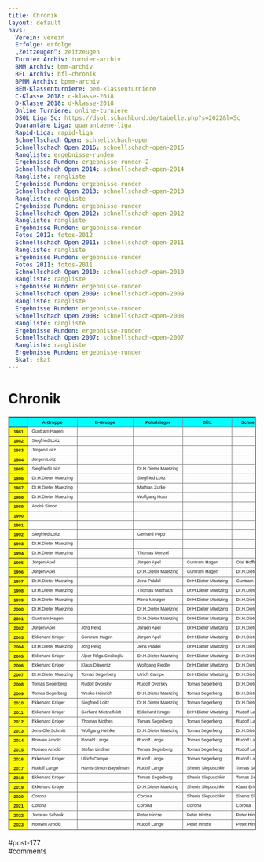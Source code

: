 ```yaml
---
title: Chronik 
layout: default
navs:
  Verein: verein
  Erfolge: erfolge
  „Zeitzeugen“: zeitzeugen
  Turnier Archiv: turnier-archiv
  BMM Archiv: bmm-archiv
  BFL Archiv: bfl-chronik
  BPMM Archiv: bpmm-archiv
  BEM-Klassenturniere: bem-klassenturniere
  C-Klasse 2018: c-klasse-2018
  D-Klasse 2018: d-klasse-2018
  Online Turniere: online-turniere
  DSOL Liga 5c: https://dsol.schachbund.de/tabelle.php?s=2022&l=5c
  Quarantäne Liga: quarantaene-liga
  Rapid-Liga: rapid-liga
  Schnellschach Open: schnellschach-open
  Schnellschach Open 2016: schnellschach-open-2016
  Rangliste: ergebnisse-runden
  Ergebnisse Runden: ergebnisse-runden-2
  Schnellschach Open 2014: schnellschach-open-2014
  Rangliste: rangliste
  Ergebnisse Runden: ergebnisse-runden
  Schnellschach Open 2013: schnellschach-open-2013
  Rangliste: rangliste
  Ergebnisse Runden: ergebnisse-runden
  Schnellschach Open 2012: schnellschach-open-2012
  Rangliste: rangliste
  Ergebnisse Runden: ergebnisse-runden
  Fotos 2012: fotos-2012
  Schnellschach Open 2011: schnellschach-open-2011
  Rangliste: rangliste
  Ergebnisse Runden: ergebnisse-runden
  Fotos 2011: fotos-2011
  Schnellschach Open 2010: schnellschach-open-2010
  Rangliste: rangliste
  Ergebnisse Runden: ergebnisse-runden
  Schnellschach Open 2009: schnellschach-open-2009
  Rangliste: rangliste
  Ergebnisse Runden: ergebnisse-runden
  Schnellschach Open 2008: schnellschach-open-2008
  Rangliste: rangliste
  Ergebnisse Runden: ergebnisse-runden
  Schnellschach Open 2007: schnellschach-open-2007
  Rangliste: rangliste
  Ergebnisse Runden: ergebnisse-runden
  Skat: skat
---
```

<div class="post-177 page type-page status-publish hentry" id="post-177">
<h1 class="entry-title">Chronik</h1>
<div class="entry-content">
<table border="2" class="clean bmmarchiv">
<thead>
<tr>
<th bgcolor="#00FFFF"></th>
<th bgcolor="#00FFFF"><span style="font-family: Arial; font-size: xx-small;">A-Gruppe</span></th>
<th bgcolor="#00FFFF"><span style="font-family: Arial; font-size: xx-small;">B-Gruppe</span></th>
<th bgcolor="#00FFFF"><span style="font-family: Arial; font-size: xx-small;">Pokalsieger</span></th>
<th bgcolor="#00FFFF"><span style="font-family: Arial; font-size: xx-small;">Blitz</span></th>
<th bgcolor="#00FFFF"><span style="font-family: Arial; font-size: xx-small;">Schnellschach</span></th>
<th bgcolor="#00FFFF"><span style="font-family: Arial; font-size: xx-small;">Weihnachtsturnier</span></th>
</tr>
<tr>
<th bgcolor="#FFFF00"><span style="font-family: Arial; font-size: xx-small;">1981</span></th>
<td><span style="font-family: Arial; font-size: xx-small;">Guntram Hagen</span></td>
<td></td>
<td></td>
<td></td>
<td></td>
<td></td>
</tr>
<tr>
<th bgcolor="#FFFF00"><span style="font-family: Arial; font-size: xx-small;">1982</span></th>
<td><span style="font-family: Arial; font-size: xx-small;">Siegfried Loitz</span></td>
<td></td>
<td></td>
<td></td>
<td></td>
<td></td>
</tr>
<tr>
<th bgcolor="#FFFF00"><span style="font-family: Arial; font-size: xx-small;">1983</span></th>
<td><span style="font-family: Arial; font-size: xx-small;">Jürgen Loitz</span></td>
<td></td>
<td></td>
<td></td>
<td></td>
<td></td>
</tr>
<tr>
<th bgcolor="#FFFF00"><span style="font-family: Arial; font-size: xx-small;">1984</span></th>
<td><span style="font-family: Arial; font-size: xx-small;">Jürgen Loitz</span></td>
<td></td>
<td></td>
<td></td>
<td></td>
<td></td>
</tr>
<tr>
<th bgcolor="#FFFF00"><span style="font-family: Arial; font-size: xx-small;">1985</span></th>
<td><span style="font-family: Arial; font-size: xx-small;">Siegfried Loitz</span></td>
<td></td>
<td><span style="font-family: Arial; font-size: xx-small;">Dr.H.Dieter Maetzing</span></td>
<td></td>
<td></td>
<td></td>
</tr>
<tr>
<th bgcolor="#FFFF00"><span style="font-family: Arial; font-size: xx-small;">1986</span></th>
<td><span style="font-family: Arial; font-size: xx-small;">Dr.H.Dieter Maetzing</span></td>
<td></td>
<td><span style="font-family: Arial; font-size: xx-small;">Siegfried Loitz</span></td>
<td></td>
<td></td>
<td></td>
</tr>
<tr>
<th bgcolor="#FFFF00"><span style="font-family: Arial; font-size: xx-small;">1987</span></th>
<td><span style="font-family: Arial; font-size: xx-small;">Dr.H.Dieter Maetzing</span></td>
<td></td>
<td><span style="font-family: Arial; font-size: xx-small;">Mathias Zurke</span></td>
<td></td>
<td></td>
<td></td>
</tr>
<tr>
<th bgcolor="#FFFF00"><span style="font-family: Arial; font-size: xx-small;">1988</span></th>
<td><span style="font-family: Arial; font-size: xx-small;">Dr.H.Dieter Maetzing</span></td>
<td></td>
<td><span style="font-family: Arial; font-size: xx-small;">Wolfgang Hoss</span></td>
<td></td>
<td></td>
<td></td>
</tr>
<tr>
<th bgcolor="#FFFF00"><span style="font-family: Arial; font-size: xx-small;">1989</span></th>
<td><span style="font-family: Arial; font-size: xx-small;">André Simon</span></td>
<td></td>
<td></td>
<td></td>
<td></td>
<td></td>
</tr>
<tr>
<th bgcolor="#FFFF00"><span style="font-family: Arial; font-size: xx-small;">1990</span></th>
<td></td>
<td></td>
<td></td>
<td></td>
<td></td>
<td></td>
</tr>
<tr>
<th bgcolor="#FFFF00"><span style="font-family: Arial; font-size: xx-small;">1991</span></th>
<td></td>
<td></td>
<td></td>
<td></td>
<td></td>
<td><span style="font-family: Arial; font-size: xx-small;">André Simon</span></td>
</tr>
<tr>
<th bgcolor="#FFFF00"><span style="font-family: Arial; font-size: xx-small;">1992</span></th>
<td><span style="font-family: Arial; font-size: xx-small;">Siegfried Loitz</span></td>
<td></td>
<td><span style="font-family: Arial; font-size: xx-small;">Gerhard Popp</span></td>
<td></td>
<td></td>
<td><span style="font-family: Arial; font-size: xx-small;">Manfred Smala</span></td>
</tr>
<tr>
<th bgcolor="#FFFF00"><span style="font-family: Arial; font-size: xx-small;">1993</span></th>
<td><span style="font-family: Arial; font-size: xx-small;">Dr.H.Dieter Maetzing</span></td>
<td></td>
<td></td>
<td></td>
<td></td>
<td><span style="font-family: Arial; font-size: xx-small;">Dr.H.Dieter Maetzing</span></td>
</tr>
<tr>
<th bgcolor="#FFFF00"><span style="font-family: Arial; font-size: xx-small;">1994</span></th>
<td><span style="font-family: Arial; font-size: xx-small;">Dr.H.Dieter Maetzing</span></td>
<td></td>
<td><span style="font-family: Arial; font-size: xx-small;">Thomas Menzel</span></td>
<td></td>
<td></td>
<td><span style="font-family: Arial; font-size: xx-small;">Dr.H.Dieter Maetzing</span></td>
</tr>
<tr>
<th bgcolor="#FFFF00"><span style="font-family: Arial; font-size: xx-small;">1995</span></th>
<td><span style="font-family: Arial; font-size: xx-small;">Jürgen Apel</span></td>
<td></td>
<td><span style="font-family: Arial; font-size: xx-small;">Jürgen Apel</span></td>
<td><span style="font-family: Arial; font-size: xx-small;">Guntram Hagen</span></td>
<td><span style="font-family: Arial; font-size: xx-small;">Olaf Hoffmann</span></td>
<td><span style="font-family: Arial; font-size: xx-small;">Jürgen Apel</span></td>
</tr>
<tr>
<th bgcolor="#FFFF00"><span style="font-family: Arial; font-size: xx-small;">1996</span></th>
<td><span style="font-family: Arial; font-size: xx-small;">Jürgen Apel</span></td>
<td></td>
<td><span style="font-family: Arial; font-size: xx-small;">Dr.H.Dieter Maetzing</span></td>
<td><span style="font-family: Arial; font-size: xx-small;">Guntram Hagen</span></td>
<td><span style="font-family: Arial; font-size: xx-small;">Dr.H.Dieter Maetzing</span></td>
<td><span style="font-family: Arial; font-size: xx-small;">Dr.H.Dieter Maetzing</span></td>
</tr>
<tr>
<th bgcolor="#FFFF00"><span style="font-family: Arial; font-size: xx-small;">1997</span></th>
<td><span style="font-family: Arial; font-size: xx-small;">Dr.H.Dieter Maetzing</span></td>
<td></td>
<td><span style="font-family: Arial; font-size: xx-small;">Jens Prädel</span></td>
<td><span style="font-family: Arial; font-size: xx-small;">Dr.H.Dieter Maetzing</span></td>
<td><span style="font-family: Arial; font-size: xx-small;">Guntram Hagen</span></td>
<td><span style="font-family: Arial; font-size: xx-small;">Jörn Klinckmann</span></td>
</tr>
<tr>
<th bgcolor="#FFFF00"><span style="font-family: Arial; font-size: xx-small;">1998</span></th>
<td nowrap="nowrap"><span style="font-family: Arial; font-size: xx-small;">Dr.H.Dieter Maetzing</span></td>
<td></td>
<td nowrap="nowrap"><span style="font-family: Arial; font-size: xx-small;">Thomas Matthäus</span></td>
<td nowrap="nowrap"><span style="font-family: Arial; font-size: xx-small;">Dr.H.Dieter Maetzing</span></td>
<td nowrap="nowrap"><span style="font-family: Arial; font-size: xx-small;">Dr.H.Dieter Maetzing</span></td>
<td nowrap="nowrap"><span style="font-family: Arial; font-size: xx-small;">Dr.H.Dieter Maetzing</span></td>
</tr>
<tr>
<th bgcolor="#FFFF00"><span style="font-family: Arial; font-size: xx-small;">1999</span></th>
<td><span style="font-family: Arial; font-size: xx-small;">Dr.H.Dieter Maetzing</span></td>
<td></td>
<td nowrap="nowrap"><span style="font-family: Arial; font-size: xx-small;">Reno Metzger</span></td>
<td nowrap="nowrap"><span style="font-family: Arial; font-size: xx-small;">Dr.H.Dieter Maetzing</span></td>
<td nowrap="nowrap"><span style="font-family: Arial; font-size: xx-small;">Dr.H.Dieter Maetzing</span></td>
<td><span style="font-family: Arial; font-size: xx-small;">Jürgen Krug</span></td>
</tr>
<tr>
<th bgcolor="#FFFF00"><span style="font-family: Arial; font-size: xx-small;">2000</span></th>
<td><span style="font-family: Arial; font-size: xx-small;">Dr.H.Dieter Maetzing</span></td>
<td></td>
<td nowrap="nowrap"><span style="font-family: Arial; font-size: xx-small;">Dr.H.Dieter Maetzing</span></td>
<td nowrap="nowrap"><span style="font-family: Arial; font-size: xx-small;">Dr.H.Dieter Maetzing</span></td>
<td nowrap="nowrap"><span style="font-family: Arial; font-size: xx-small;">Dr.H.Dieter Maetzing</span></td>
<td nowrap="nowrap"><span style="font-family: Arial; font-size: xx-small;">Dr.H.Dieter Maetzing</span></td>
</tr>
<tr>
<th bgcolor="#FFFF00"><span style="font-family: Arial; font-size: xx-small;">2001</span></th>
<td><span style="font-family: Arial; font-size: xx-small;">Guntram Hagen</span></td>
<td></td>
<td><span style="font-family: Arial; font-size: xx-small;">Dr.H.Dieter Maetzing</span></td>
<td><span style="font-family: Arial; font-size: xx-small;">Dr.H.Dieter Maetzing</span></td>
<td><span style="font-family: Arial; font-size: xx-small;">Dr.H.Dieter Maetzing</span></td>
<td><span style="font-family: Arial; font-size: xx-small;">Wesko Heinrich</span></td>
</tr>
<tr>
<th bgcolor="#FFFF00"><span style="font-family: Arial; font-size: xx-small;">2002</span></th>
<td><span style="font-family: Arial; font-size: xx-small;">Jürgen Apel</span></td>
<td><span style="font-family: Arial; font-size: xx-small;">Jörg Petig</span></td>
<td><span style="font-family: Arial; font-size: xx-small;">Jürgen Apel</span></td>
<td><span style="font-family: Arial; font-size: xx-small;">Dr.H.Dieter Maetzing</span></td>
<td><span style="font-family: Arial; font-size: xx-small;">Dr.H.Dieter Maetzing</span></td>
<td></td>
</tr>
<tr>
<th bgcolor="#FFFF00"><span style="font-family: Arial; font-size: xx-small;">2003</span></th>
<td><span style="font-family: Arial; font-size: xx-small;">Ekkehard Krüger</span></td>
<td><span style="font-family: Arial; font-size: xx-small;">Guntram Hagen</span></td>
<td><span style="font-family: Arial; font-size: xx-small;">Jürgen Apel</span></td>
<td><span style="font-family: Arial; font-size: xx-small;">Dr.H.Dieter Maetzing</span></td>
<td><span style="font-family: Arial; font-size: xx-small;">Dr.H.Dieter Maetzing</span></td>
<td></td>
</tr>
<tr>
<th bgcolor="#FFFF00"><span style="font-family: Arial; font-size: xx-small;">2004</span></th>
<td><span style="font-family: Arial; font-size: xx-small;">Dr.H.Dieter Maetzing</span></td>
<td><span style="font-family: Arial; font-size: xx-small;">Jörg Petig</span></td>
<td><span style="font-family: Arial; font-size: xx-small;">Jens Prädel</span></td>
<td><span style="font-family: Arial; font-size: xx-small;">Dr.H.Dieter Maetzing</span></td>
<td><span style="font-family: Arial; font-size: xx-small;">Dr.H.Dieter Maetzing</span></td>
<td><span style="font-family: Arial; font-size: xx-small;">Thorsten Kuhn</span></td>
</tr>
<tr>
<th bgcolor="#FFFF00"><span style="font-family: Arial; font-size: xx-small;">2005</span></th>
<td nowrap="nowrap"><span style="font-family: Arial; font-size: xx-small;">Ekkehard Krüger</span></td>
<td nowrap="nowrap"><span style="font-family: Arial; font-size: xx-small;">Alper Tolga Cirakoglu</span></td>
<td nowrap="nowrap"><span style="font-family: Arial; font-size: xx-small;">Dr.H.Dieter Maetzing</span></td>
<td nowrap="nowrap"><span style="font-family: Arial; font-size: xx-small;">Dr.H.Dieter Maetzing</span></td>
<td nowrap="nowrap"><span style="font-family: Arial; font-size: xx-small;">Dr.H.Dieter Maetzing</span></td>
<td nowrap="nowrap"><span style="font-family: Arial; font-size: xx-small;">Rudolf Dvorsky</span></td>
</tr>
<tr>
<th bgcolor="#FFFF00"><span style="font-family: Arial; font-size: xx-small;">2006</span></th>
<td nowrap="nowrap"><span style="font-family: Arial; font-size: xx-small;">Ekkehard Krüger</span></td>
<td nowrap="nowrap"><span style="font-family: Arial; font-size: xx-small;">Klaus Däweritz</span></td>
<td nowrap="nowrap"><span style="font-family: Arial; font-size: xx-small;">Wolfgang Fiedler</span></td>
<td nowrap="nowrap"><span style="font-family: Arial; font-size: xx-small;">Dr.H.Dieter Maetzing</span></td>
<td nowrap="nowrap"><span style="font-family: Arial; font-size: xx-small;">Dr.H.Dieter Maetzing</span></td>
<td nowrap="nowrap"><span style="font-family: Arial; font-size: xx-small;">Jörg Petig</span></td>
</tr>
<tr>
<th bgcolor="#FFFF00"><span style="font-family: Arial; font-size: xx-small;">2007</span></th>
<td nowrap="nowrap"><span style="font-family: Arial; font-size: xx-small;">Dr.H.Dieter Maetzing</span></td>
<td nowrap="nowrap"><span style="font-family: Arial; font-size: xx-small;">Tomas Segerberg</span></td>
<td nowrap="nowrap"><span style="font-family: Arial; font-size: xx-small;">Ulrich Campe</span></td>
<td nowrap="nowrap"><span style="font-family: Arial; font-size: xx-small;">Dr.H.Dieter Maetzing</span></td>
<td nowrap="nowrap"><span style="font-family: Arial; font-size: xx-small;">Dr.H.Dieter Maetzing</span></td>
<td nowrap="nowrap"><span style="font-family: Arial; font-size: xx-small;">Ekkehard Krüger</span></td>
</tr>
<tr>
<th bgcolor="#FFFF00"><span style="font-family: Arial; font-size: xx-small;">2008</span></th>
<td nowrap="nowrap"><span style="font-family: Arial; font-size: xx-small;">Tomas Segerberg</span></td>
<td nowrap="nowrap"><span style="font-family: Arial; font-size: xx-small;">Rudolf Dvorsky</span></td>
<td nowrap="nowrap"><span style="font-family: Arial; font-size: xx-small;">Rudolf Dvorsky</span></td>
<td nowrap="nowrap"><span style="font-family: Arial; font-size: xx-small;">Tomas Segerberg</span></td>
<td nowrap="nowrap"><span style="font-family: Arial; font-size: xx-small;">Dr.H.Dieter Maetzing</span></td>
<td nowrap="nowrap"><span style="font-family: Arial; font-size: xx-small;">Dr.H.Dieter Maetzing</span></td>
</tr>
<tr>
<th bgcolor="#FFFF00"><span style="font-family: Arial; font-size: xx-small;">2009</span></th>
<td nowrap="nowrap"><span style="font-family: Arial; font-size: xx-small;">Tomas Segerberg</span></td>
<td nowrap="nowrap"><span style="font-family: Arial; font-size: xx-small;">Wesko Heinrich</span></td>
<td nowrap="nowrap"><span style="font-family: Arial; font-size: xx-small;">Dr.H.Dieter Maetzing</span></td>
<td nowrap="nowrap"><span style="font-family: Arial; font-size: xx-small;">Tomas Segerberg</span></td>
<td nowrap="nowrap"><span style="font-family: Arial; font-size: xx-small;">Dr.H.Dieter Maetzing</span></td>
<td nowrap="nowrap"><span style="font-family: Arial; font-size: xx-small;">Alexander Kreisel</span></td>
</tr>
<tr>
<th bgcolor="#FFFF00"><span style="font-family: Arial; font-size: xx-small;">2010</span></th>
<td nowrap="nowrap"><span style="font-family: Arial; font-size: xx-small;">Ekkehard Krüger</span></td>
<td nowrap="nowrap"><span style="font-family: Arial; font-size: xx-small;">Siegfried Loitz</span></td>
<td nowrap="nowrap"><span style="font-family: Arial; font-size: xx-small;">Dr.H.Dieter Maetzing</span></td>
<td nowrap="nowrap"><span style="font-family: Arial; font-size: xx-small;">Tomas Segerberg</span></td>
<td nowrap="nowrap"><span style="font-family: Arial; font-size: xx-small;">Dr.H.Dieter Maetzing</span></td>
<td nowrap="nowrap"><span style="font-family: Arial; font-size: xx-small;">Jens-Ole Schmitt</span></td>
</tr>
<tr>
<th bgcolor="#FFFF00"><span style="font-family: Arial; font-size: xx-small;">2011</span></th>
<td nowrap="nowrap"><span style="font-family: Arial; font-size: xx-small;">Ekkehard Krüger</span></td>
<td nowrap="nowrap"><span style="font-family: Arial; font-size: xx-small;">Gerhard Mietzelfeldt</span></td>
<td nowrap="nowrap"><span style="font-family: Arial; font-size: xx-small;">Ekkehard Krüger</span></td>
<td nowrap="nowrap"><span style="font-family: Arial; font-size: xx-small;">Dr.H.Dieter Maetzing</span></td>
<td nowrap="nowrap"><span style="font-family: Arial; font-size: xx-small;">Rudolf Lange</span></td>
<td nowrap="nowrap"><span style="font-family: Arial; font-size: xx-small;">Wesko Heinrich</span></td>
</tr>
<tr>
<th bgcolor="#FFFF00"><span style="font-family: Arial; font-size: xx-small;">2012</span></th>
<td nowrap="nowrap"><span style="font-family: Arial; font-size: xx-small;">Ekkehard Krüger</span></td>
<td nowrap="nowrap"><span style="font-family: Arial; font-size: xx-small;">Thomas Mothes</span></td>
<td nowrap="nowrap"><span style="font-family: Arial; font-size: xx-small;">Tomas Segerberg</span></td>
<td nowrap="nowrap"><span style="font-family: Arial; font-size: xx-small;">Tomas Segerberg</span></td>
<td nowrap="nowrap"><span style="font-family: Arial; font-size: xx-small;">Rudolf Lange</span></td>
<td nowrap="nowrap"><span style="font-family: Arial; font-size: xx-small;">Rudolf Lange</span></td>
</tr>
<tr>
<th bgcolor="#FFFF00"><span style="font-family: Arial; font-size: xx-small;">2013</span></th>
<td nowrap="nowrap"><span style="font-family: Arial; font-size: xx-small;">Jens-Ole Schmitt</span></td>
<td nowrap="nowrap"><span style="font-family: Arial; font-size: xx-small;">Wolfgang Heinke</span></td>
<td nowrap="nowrap"><span style="font-family: Arial; font-size: xx-small;">Dr.H.Dieter Maetzing</span></td>
<td nowrap="nowrap"><span style="font-family: Arial; font-size: xx-small;">Tomas Segerberg</span></td>
<td nowrap="nowrap"><span style="font-family: Arial; font-size: xx-small;">Dr.H.Dieter Maetzing</span></td>
<td nowrap="nowrap"><span style="font-family: Arial; font-size: xx-small;">Wolfgang Heinke</span></td>
</tr>
<tr>
<th bgcolor="#FFFF00"><span style="font-family: Arial; font-size: xx-small;">2014</span></th>
<td nowrap="nowrap"><span style="font-family: Arial; font-size: xx-small;">Rouven Arnold</span></td>
<td nowrap="nowrap"><span style="font-family: Arial; font-size: xx-small;">Ronald Lange</span></td>
<td nowrap="nowrap"><span style="font-family: Arial; font-size: xx-small;">Rudolf Lange</span></td>
<td nowrap="nowrap"><span style="font-family: Arial; font-size: xx-small;">Tomas Segerberg</span></td>
<td nowrap="nowrap"><span style="font-family: Arial; font-size: xx-small;">Rudolf Lange</span></td>
<td nowrap="nowrap"><span style="font-family: Arial; font-size: xx-small;">Rouven Arnold</span></td>
</tr>
<tr>
<th bgcolor="#FFFF00"><span style="font-family: Arial; font-size: xx-small;">2015</span></th>
<td nowrap="nowrap"><span style="font-family: Arial; font-size: xx-small;">Rouven Arnold</span></td>
<td nowrap="nowrap"><span style="font-family: Arial; font-size: xx-small;">Stefan Lindner</span></td>
<td nowrap="nowrap"><span style="font-family: Arial; font-size: xx-small;">Tomas Segerberg</span></td>
<td nowrap="nowrap"><span style="font-family: Arial; font-size: xx-small;">Tomas Segerberg</span></td>
<td nowrap="nowrap"><span style="font-family: Arial; font-size: xx-small;">Rudolf Lange</span></td>
<td nowrap="nowrap"><span style="font-family: Arial; font-size: xx-small;">Dr.H.Dieter Maetzing</span></td>
</tr>
<tr>
<th bgcolor="#FFFF00"><span style="font-family: Arial; font-size: xx-small;">2016</span></th>
<td nowrap="nowrap"><span style="font-family: Arial; font-size: xx-small;">Ekkehard Krüger</span></td>
<td nowrap="nowrap"><span style="font-family: Arial; font-size: xx-small;">Ulrich Campe</span></td>
<td nowrap="nowrap"><span style="font-family: Arial; font-size: xx-small;">Rudolf Lange</span></td>
<td nowrap="nowrap"><span style="font-family: Arial; font-size: xx-small;">Tomas Segerberg</span></td>
<td nowrap="nowrap"><span style="font-family: Arial; font-size: xx-small;">Rudolf Lange</span></td>
<td nowrap="nowrap"><span style="font-family: Arial; font-size: xx-small;">Rudolf Lange</span></td>
</tr>
<tr>
<th bgcolor="#FFFF00"><span style="font-family: Arial; font-size: xx-small;">2017</span></th>
<td nowrap="nowrap"><span style="font-family: Arial; font-size: xx-small;">Rudolf Lange</span></td>
<td nowrap="nowrap"><span style="font-family: Arial; font-size: xx-small;">Harris-Simon Baytelman</span></td>
<td nowrap="nowrap"><span style="font-family: Arial; font-size: xx-small;">Rudolf Lange</span></td>
<td nowrap="nowrap"><span style="font-family: Arial; font-size: xx-small;">Shenis Slepuschkin</span></td>
<td nowrap="nowrap"><span style="font-family: Arial; font-size: xx-small;">Tomas Segerberg</span></td>
<td nowrap="nowrap"><span style="font-family: Arial; font-size: xx-small;">Rudolf Lange</span></td>
</tr>
<tr>
<th bgcolor="#FFFF00"><span style="font-family: Arial; font-size: xx-small;">2018</span></th>
<td nowrap="nowrap"><span style="font-family: Arial; font-size: xx-small;">Ekkehard Krüger</span></td>
<td nowrap="nowrap"></td>
<td nowrap="nowrap"><span style="font-family: Arial; font-size: xx-small;">Tomas Segerberg</span></td>
<td nowrap="nowrap"><span style="font-family: Arial; font-size: xx-small;">Shenis Slepuschkin</span></td>
<td nowrap="nowrap"><span style="font-family: Arial; font-size: xx-small;">Tomas Segerberg</span></td>
<td nowrap="nowrap"><span style="font-family: Arial; font-size: xx-small;">Peter Hintze</span></td>
</tr>
<tr>
<th bgcolor="#FFFF00"><span style="font-family: Arial; font-size: xx-small;">2019</span></th>
<td nowrap="nowrap"><span style="font-family: Arial; font-size: xx-small;">Ekkehard Krüger</span></td>
<td nowrap="nowrap"></td>
<td nowrap="nowrap"><span style="font-family: Arial; font-size: xx-small;">Dr.H.Dieter Maetzing</span></td>
<td nowrap="nowrap"><span style="font-family: Arial; font-size: xx-small;">Shenis Slepuschkin</span></td>
<td nowrap="nowrap"><span style="font-family: Arial; font-size: xx-small;">Klaus Brinckmann</span></td>
<td nowrap="nowrap"><span style="font-family: Arial; font-size: xx-small;">Shenis Slepuschkin</span></td>
</tr>
<tr>
<th bgcolor="#FFFF00"><span style="font-family: Arial; font-size: xx-small;">2020</span></th>
<td nowrap="nowrap"><span style="font-family: Arial; font-size: xx-small;"><i>Corona</i></span></td>
<td nowrap="nowrap"></td>
<td nowrap="nowrap"><span style="font-family: Arial; font-size: xx-small;"><i>Corona</i></span></td>
<td nowrap="nowrap"><span style="font-family: Arial; font-size: xx-small;">Shenis Slepuschkin</span></td>
<td nowrap="nowrap"><span style="font-family: Arial; font-size: xx-small;">Shenis Slepuschkin</span></td>
<td nowrap="nowrap"><span style="font-family: Arial; font-size: xx-small;"><i>Corona</i></span></td>
</tr>
<tr>
<th bgcolor="#FFFF00"><span style="font-family: Arial; font-size: xx-small;">2021</span></th>
<td nowrap="nowrap"><span style="font-family: Arial; font-size: xx-small;"><i>Corona</i></span></td>
<td nowrap="nowrap"></td>
<td nowrap="nowrap"><span style="font-family: Arial; font-size: xx-small;"><i>Corona</i></span></td>
<td nowrap="nowrap"><span style="font-family: Arial; font-size: xx-small;"><i>Corona</i></span></td>
<td nowrap="nowrap"><span style="font-family: Arial; font-size: xx-small;"><i>Corona</i></span></td>
<td nowrap="nowrap"><span style="font-family: Arial; font-size: xx-small;"><i>Corona</i></span></td>
</tr>
<tr>
<th bgcolor="#FFFF00"><span style="font-family: Arial; font-size: xx-small;">2022</span></th>
<td nowrap="nowrap"><span style="font-family: Arial; font-size: xx-small;">Jonatan Schenk</span></td>
<td nowrap="nowrap"></td>
<td nowrap="nowrap"><span style="font-family: Arial; font-size: xx-small;">Peter Hintze</span></td>
<td nowrap="nowrap"><span style="font-family: Arial; font-size: xx-small;">Peter Hintze</span></td>
<td nowrap="nowrap"><span style="font-family: Arial; font-size: xx-small;">Peter Hintze</span></td>
<td nowrap="nowrap"><span style="font-family: Arial; font-size: xx-small;">Jonatan Schenk</span></td>
</tr>
<tr>
<th bgcolor="#FFFF00"><span style="font-family: Arial; font-size: xx-small;">2023</span></th>
<td nowrap="nowrap"><span style="font-family: Arial; font-size: xx-small;">Rouven Arnold</span></td>
<td nowrap="nowrap"></td>
<td nowrap="nowrap"><span style="font-family: Arial; font-size: xx-small;">Rudolf Lange</span></td>
<td nowrap="nowrap"><span style="font-family: Arial; font-size: xx-small;">Peter Hintze</span></td>
<td nowrap="nowrap"><span style="font-family: Arial; font-size: xx-small;">Peter Hintze</span></td>
<td nowrap="nowrap"></td>
</tr>
</thead>
</table>
</div><!-- .entry-content -->
</div> #post-177 
<div id="comments">
</div> #comments 
